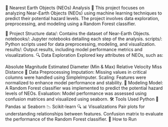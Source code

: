 🚀 Nearest Earth Objects (NEOs) Analysis 🌌
This project focuses on analyzing Near-Earth Objects (NEOs) using machine learning techniques to predict their potential hazard levels. The project involves data exploration, preprocessing, and modeling using a Random Forest classifier.

📁 Project Structure
data/: Contains the dataset of Near-Earth Objects.
notebooks/: Jupyter notebooks detailing each step of the analysis.
scripts/: Python scripts used for data preprocessing, modeling, and visualization.
results/: Output results, including model performance metrics and visualizations.
🔍 Data Exploration
Explored key attributes of NEOs, such as:

Absolute Magnitude
Estimated Diameter (Min & Max)
Relative Velocity
Miss Distance
🔧 Data Preprocessing
Imputation: Missing values in critical columns were handled using SimpleImputer.
Scaling: Features were normalized to enhance model performance and stability.
🌳 Modeling
Model: A Random Forest classifier was implemented to predict the potential hazard levels of NEOs.
Evaluation: Model performance was assessed using confusion matrices and visualized using seaborn.
🛠️ Tools Used
Python 🐍
Pandas 📊
Seaborn 📉
Scikit-learn 🔍
📊 Visualizations
Pair plots for understanding relationships between features.
Confusion matrix to evaluate the performance of the Random Forest classifier.
🚀 How to Run
